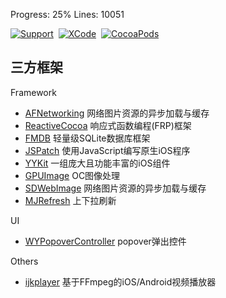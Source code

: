 Progress: 25%
Lines: 10051

[![Support](https://img.shields.io/badge/support-iOS%208%2b-green.svg?style=flat)](https://www.apple.com/nl/ios/)&nbsp;
[![XCode](https://img.shields.io/badge/Xcode-v7.2.0-6699FF.svg?style=flat)](https://developer.apple.com/xcode/)&nbsp;
[![CocoaPods](https://img.shields.io/badge/pod-v0.39.0-orange.svg?style=flat)](https://cocoapods.org/)&nbsp;

## 三方框架

Framework
 - [AFNetworking](https://github.com/AFNetworking/AFNetworking) 网络图片资源的异步加载与缓存
 - [ReactiveCocoa](https://github.com/ReactiveCocoa/ReactiveCocoa) 响应式函数编程(FRP)框架 
 - [FMDB](https://github.com/ccgus/fmdb) 轻量级SQLite数据库框架
 - [JSPatch](https://github.com/bang590/JSPatch)  使用JavaScript编写原生iOS程序
 - [YYKit](https://github.com/ibireme/YYKit) 一组庞大且功能丰富的iOS组件
 - [GPUImage](https://github.com/BradLarson/GPUImage) OC图像处理
 - [SDWebImage](https://github.com/rs/SDWebImage) 网络图片资源的异步加载与缓存
 - [MJRefresh](https://github.com/CoderMJLee/MJRefresh) 上下拉刷新

UI
 - [WYPopoverController](https://github.com/nicolaschengdev/WYPopoverController) popover弹出控件

Others
 - [ijkplayer](https://github.com/Bilibili/ijkplayer) 基于FFmpeg的iOS/Android视频播放器
